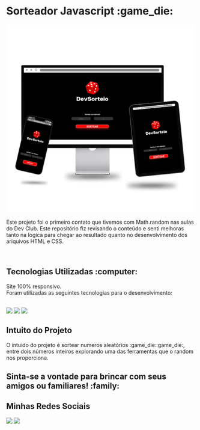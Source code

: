 <h1>Sorteador Javascript :game_die:</h1>
<img src="https://raw.githubusercontent.com/goguixter/DESAFIO-RANDOM/3c0cbc9298268252f7c6c432447a28141eb478dc/1526.png" width="500px">
<p>Este projeto foi o primeiro contato que tivemos com Math.random nas aulas do Dev Club.
Este repositório fiz revisando o conteúdo e senti melhoras tanto na lógica para chegar ao resultado quanto no desenvolvimento dos ariquivos HTML e CSS.</p>
<br>
<h2>Tecnologias Utilizadas :computer:</h2>
<p>Site 100% responsivo.<br>
Foram utilizadas as seguintes tecnologias para o desenvolvimento:</p><br>
<img src="https://img.shields.io/badge/HTML5-E34F26?style=for-the-badge&logo=html5&logoColor=white"> <img src="https://img.shields.io/badge/CSS3-1572B6?style=for-the-badge&logo=css3&logoColor=white"> <img src="https://img.shields.io/badge/JavaScript-F7DF1E?style=for-the-badge&logo=javascript&logoColor=black">
<h2>Intuito do Projeto</h2>
<p>O intuido do projeto é sortear numeros aleatórios :game_die::game_die:, entre dois números inteiros explorando uma das ferramentas que o random nos proporciona.</p>
<h2>Sinta-se a vontade para brincar com seus amigos ou familiares! :family:</h2>

<h2>Minhas Redes Sociais</h2>

<a href="https://instagram.com/goguixter"><img src="https://img.shields.io/badge/Instagram-E4405F?style=for-the-badge&logo=instagram&logoColor=white"></a>
<a href="https://www.linkedin.com/in/goguixter/"><img src="https://img.shields.io/badge/LinkedIn-0077B5?style=for-the-badge&logo=linkedin&logoColor=white"></a>


